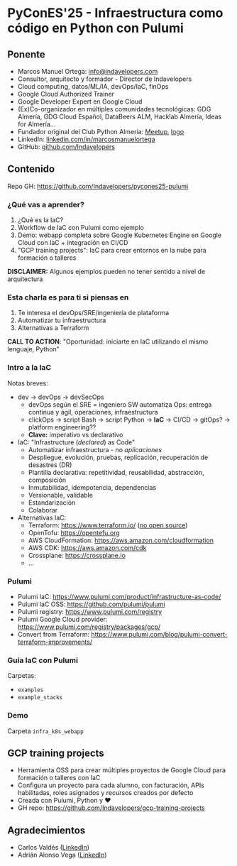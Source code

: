 # PyConES'25 - Infraestructura como código en Python con Pulumi

## Ponente

- Marcos Manuel Ortega: <info@indavelopers.com>
- Consultor, arquitecto y formador - Director de Indavelopers
- Cloud computing, datos/ML/IA, devOps/IaC, finOps
- Google Cloud Authorized Trainer
- Google Developer Expert en Google Cloud
- (Ex)Co-organizador en múltiples comunidades tecnológicas: GDG Almería, GDG Cloud Español, DataBeers ALM, Hacklab Almería, Ideas for Almería...
- Fundador original del Club Python Almería: [Meetup](https://www.meetup.com/es-ES/python-almeria/), [logo](https://hacklabalmeria.net/recursos/logotipo-club-python.png)
- LinkedIn: [linkedin.com/in/marcosmanuelortega](https://www.linkedin.com/in/marcosmanuelortega/)
- GitHub: [github.com/Indavelopers](https://github.com/Indavelopers)

## Contenido

Repo GH: <https://github.com/Indavelopers/pycones25-pulumi>

### ¿Qué vas a aprender?

1. ¿Qué es la IaC?
2. Workflow de IaC con Pulumi como ejemplo
3. Demo: webapp completa sobre Google Kubernetes Engine en Google Cloud con IaC + integración en CI/CD
4. "GCP training projects": IaC para crear entornos en la nube para formación o talleres

**DISCLAIMER:** Algunos ejemplos pueden no tener sentido a nivel de arquitectura

### Esta charla es para ti si piensas en

1. Te interesa el devOps/SRE/ingeniería de plataforma
2. Automatizar tu infraestructura
3. Alternativas a Terraform

**CALL TO ACTION**: "Oportunidad: iniciarte en IaC utilizando el mismo lenguaje, Python"

### Intro a la IaC

Notas breves:

- dev &rarr; devOps &rarr; devSecOps
  - devOps según el SRE = ingeniero SW automatiza Ops: entrega continua y ágil, operaciones, infraestructura
  - clickOps &rarr; script Bash &rarr; script Python &rarr; **IaC** &rarr; CI/CD &rarr; gitOps? &rarr; platform engineering??
  - **Clave:** imperativo vs declarativo
- IaC: "Infrastructure (*declared*) as Code"
  - Automatizar infraestructura - *no aplicaciones*
  - Despliegue, evolución, pruebas, replicación, recuperación de desastres (DR)
  - Plantilla declarativa: repetitividad, reusabilidad, abstracción, composición
  - Inmutabilidad, idempotencia, dependencias
  - Versionable, validable
  - Estandarización
  - Colaborar
- Alternativas IaC:
  - Terraform: <https://www.terraform.io/> ([no open source](https://github.com/hashicorp/terraform/commit/b145fbcaadf0fa7d0e7040eac641d9aef2a26433))
  - OpenTofu: <https://opentefu.org>
  - AWS CloudFormation: <https://aws.amazon.com/cloudformation>
  - AWS CDK: <https://aws.amazon.com/cdk>
  - Crossplane: <https://crossplane.io>
  - ...

### Pulumi

- Pulumi IaC: <https://www.pulumi.com/product/infrastructure-as-code/>
- Pulumi IaC OSS: <https://github.com/pulumi/pulumi>
- Pulumi registry: <https://www.pulumi.com/registry>
- Pulumi Google Cloud provider: <https://www.pulumi.com/registry/packages/gcp/>
- Convert from Terraform: <https://www.pulumi.com/blog/pulumi-convert-terraform-improvements/>

### Guía IaC con Pulumi

Carpetas:

- `examples`
- `example_stacks`

### Demo

Carpeta `infra_k8s_webapp`

## GCP training projects

- Herramienta OSS para crear múltiples proyectos de Google Cloud para formación o talleres con IaC
- Configura un proyecto para cada alumno, con facturación, APIs habilitadas, roles asignados y recursos creados por defecto
- Creada con Pulumi, Python y ❤️
- GH repo: <https://github.com/Indavelopers/gcp-training-projects>

## Agradecimientos

- Carlos Valdés ([LinkedIn](https://www.linkedin.com/in/carlosfcovaldeslopez/))
- Adrián Alonso Vega ([LinkedIn](https://www.linkedin.com/in/adrianalonsovega/))
